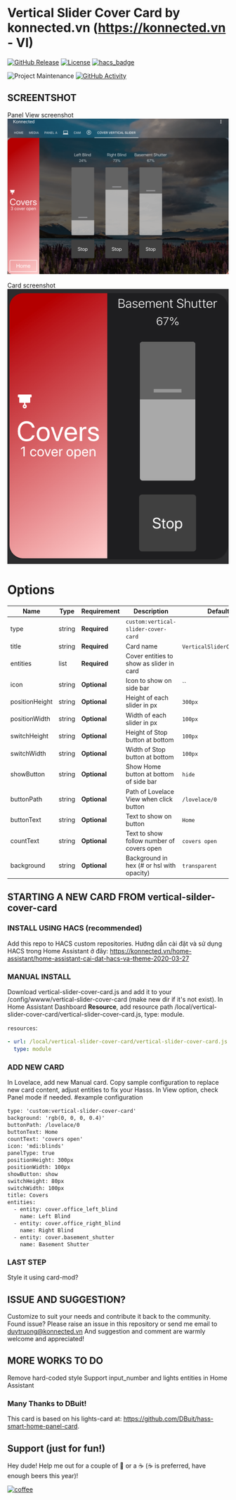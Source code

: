 # Vertical Slider Cover Card by konnected.vn (https://konnected.vn - VI)


[![GitHub Release][releases-shield]][releases]
[![License][license-shield]](LICENSE.md)
[![hacs_badge](https://img.shields.io/badge/HACS-Default-orange.svg?style=for-the-badge)](https://github.com/custom-components/hacs)

![Project Maintenance][maintenance-shield]
[![GitHub Activity][commits-shield]][commits]

## SCREENTSHOT

Panel View screenshot
![panel card screenshot](src/konnected_vn_Vertical-Slider-Cover-Card-Panel-Mode-7-2-2020.png "Desktop screenshot")

Card screenshot
![card screenshot](src/konnected_vn_Vertical-Slider-Cover-Card-Normal-Mode-7-2-2020.png "Desktop screenshot")

# Options

| Name              | Type    | Requirement  | Description                                 | Default                  |
| ----------------- | ------- | ------------ | ------------------------------------------- | ------------------------ |
| type              | string  | **Required** | `custom:vertical-slider-cover-card`         |                          |
| title             | string  | **Required** | Card name                                   | `VerticalSliderCoverCard`|
| entities          | list    | **Required** | Cover entities to show as slider in card    |                          |
| icon              | string  | **Optional** | Icon to show on side bar                    | ``                       |
| positionHeight    | string  | **Optional** | Height of each slider in px                 | `300px`                  |
| positionWidth     | string  | **Optional** | Width of each slider in px                  | `100px`                  |
| switchHeight      | string  | **Optional** | Height of Stop button at bottom             | `100px`                  |
| switchWidth       | string  | **Optional** | Width of Stop button at bottom              | `100px`                  |
| showButton        | string  | **Optional** | Show Home button at bottom of side bar      | `hide`                   |
| buttonPath        | string  | **Optional** | Path of Lovelace View when click button     | `/lovelace/0`            |
| buttonText        | string  | **Optional** | Text to show on button                      | `Home`                   |
| countText         | string  | **Optional** | Text to show follow number of covers open   | `covers open`            |
| background        | string  | **Optional** | Background in hex (# or hsl with opacity)   | `transparent`            |

## STARTING A NEW CARD FROM vertical-silder-cover-card

### INSTALL USING HACS (recommended)

Add this repo to HACS custom repositories.
Hướng dẫn cài đặt và sử dụng HACS trong Home Assistant ở đây:
https://konnected.vn/home-assistant/home-assistant-cai-dat-hacs-va-theme-2020-03-27

### MANUAL INSTALL

Download vertical-slider-cover-card.js and add it to your /config/wwww/vertical-slider-cover-card (make new dir if it's not exist).
In Home Assistant Dashboard **Resource**, add resource path /local/vertical-slider-cover-card/vertical-slider-cover-card.js, type: module.

`resources`:
```yaml
- url: /local/vertical-slider-cover-card/vertical-slider-cover-card.js
  type: module
```

### ADD NEW CARD

In Lovelace, add new Manual card. Copy sample configuration to replace new card content, adjust entities to fix your Hasss.
In View option, check Panel mode if needed.
#example configuration
```
type: 'custom:vertical-slider-cover-card'
background: 'rgb(0, 0, 0, 0.4)'
buttonPath: /lovelace/0
buttonText: Home
countText: 'covers open'
icon: 'mdi:blinds'
panelType: true
positionHeight: 300px
positionWidth: 100px
showButton: show
switchHeight: 80px
switchWidth: 100px
title: Covers
entities:
  - entity: cover.office_left_blind
    name: Left Blind
  - entity: cover.office_right_blind
    name: Right Blind
  - entity: cover.basement_shutter
    name: Basement Shutter
```
### LAST STEP

Style it using card-mod?

## ISSUE AND SUGGESTION?

Customize to suit your needs and contribute it back to the community.
Found issue? Please raise an issue in this repository or send me email to <duytruong@konnected.vn>
And suggestion and comment are warmly welcome and appreciated!

## MORE WORKS TO DO

Remove hard-coded style
Support input_number and lights entities in Home Assistant

### Many Thanks to DBuit!

This card is based on his lights-card at: https://github.com/DBuit/hass-smart-home-panel-card.

## Support (just for fun!)

Hey dude! Help me out for a couple of :beers: or a :coffee: (:coffee: is preferred, have enough beers this year)!

[![coffee](https://www.buymeacoffee.com/assets/img/custom_images/black_img.png)](https://www.buymeacoffee.com/wolverinevn)

[maintenance-shield]: https://img.shields.io/maintenance/yes/2020.svg?style=for-the-badge
[commits-shield]: https://img.shields.io/github/commit-activity/y/custom-cards/boilerplate-card.svg?style=for-the-badge
[commits]: https://github.com/custom-cards/boilerplate-card/commits/master
[devcontainer]: https://code.visualstudio.com/docs/remote/containers
[twitter]: https://twitter.com/KonnectedVN
[site]: https://konnected.vn/home-assistant
[license-shield]: https://img.shields.io/github/license/custom-cards/boilerplate-card.svg?style=for-the-badge
[maintenance-shield]: https://img.shields.io/maintenance/yes/2019.svg?style=for-the-badge
[releases-shield]: https://img.shields.io/github/release/custom-cards/boilerplate-card.svg?style=for-the-badge
[releases]: https://github.com/konnectedvn/lovelace-vertical-slider-cover-card/releases
